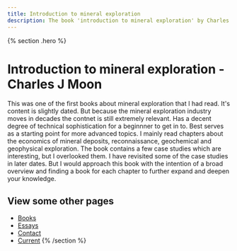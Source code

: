 ```yaml
---
title: Introduction to mineral exploration
description: The book 'introduction to mineral exploration' by Charles J Moon
---
```


{% section .hero %}
# Introduction to mineral exploration - Charles J Moon
This was one of the first books about mineral exploration that I had read. It's content is slightly dated. But because the mineral exploration industry moves in decades the contnet is still extremely relevant. Has a decent degree of technical sophistication for a beginnner to get in to. Best serves as a starting point for more advanced topics. I mainly read chapters about the economics of mineral deposits, reconnaissance, geochemical and geophysical exploration. The book contains a few case studies which are interesting, but I overlooked them. I have revisited some of the case studies in later dates. But I would approach this book with the intention of a broad overview and finding a book for each chapter to further expand and deepen your knowledge.

## View some other pages

- [Books](/books)
- [Essays](/essays)
- [Contact](/contact)
- [Current](/current)
{% /section %}